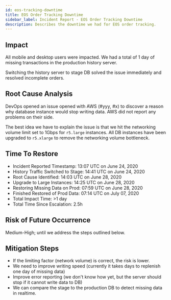 ```yaml
---
id: eos-tracking-downtime
title: EOS Order Tracking Downtime
sidebar_label: Incident Report - EOS Order Tracking Downtime
description: Describes the downtime we had for EOS order tracking.
---
```


## Impact

All mobile and desktop users were impacted. We had a total of 1 day of missing transactions in the production history server.

Switching the history server to stage DB solved the issue immediately and resolved incomplete orders.

## Root Cause Analysis

DevOps opened an issue opened with AWS (#yyy, #x) to discover a reason why database instance would stop writing data. AWS did not report any problems on their side.

The best idea we have to explain the issue is that we hit the networking volume limit set to 1Gbps for `r5.large` instances. All DB instances have been upgraded to `r5.xlarge` to remove the networking volume bottleneck.

## Time To Restore

- Incident Reported Timestamp: 13:07 UTC on June 24, 2020
- History Traffic Switched to Stage: 14:41 UTC on June 24, 2020
- Root Cause Identified: 14:03 UTC on June 28, 2020
- Upgrade to Large Instances: 14:25 UTC on June 28, 2020
- Restoring Missing Data on Prod: 07:59 UTC on June 28, 2020
- Finished Restored of Prod Data: 07:14 UTC on July 07, 2020
- Total Impact Time: >1 day
- Total Time Since Escalation: 2.5h

## Risk of Future Occurrence

Medium-High; until we address the steps outlined below.

## Mitigation Steps

- If the limiting factor (network volume) is correct, the risk is lower.
- We need to improve writing speed (currently it takes days to replenish one day of missing data)
- Improve error reporting (we don't know how yet, but the server should stop if it cannot write data to DB)
- We can compare the stage to the production DB to detect missing data in realtime.

